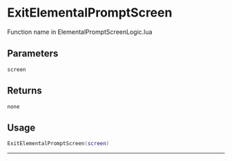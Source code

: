 # ExitElementalPromptScreen
Function name in ElementalPromptScreenLogic.lua
## Parameters
`screen`
## Returns
`none`
## Usage
```lua
ExitElementalPromptScreen(screen)
```
---
